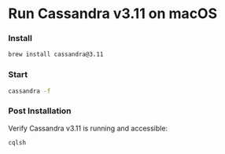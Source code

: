 # Run Cassandra v3.11 on macOS

### Install
```bash
brew install cassandra@3.11
```

### Start
```bash
cassandra -f
```

### Post Installation
Verify Cassandra v3.11 is running and accessible:
```bash
cqlsh
```